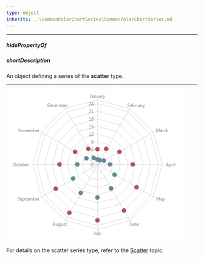 ```yaml
---
type: object
inherits: ..\CommonPolarChartSeries\CommonPolarChartSeries.md
---
```

---
##### hidePropertyOf

##### shortDescription
An object defining a series of the **scatter** type.

---
![PolarScatterSeriesType ChartJS](/images/ChartJS/PolarScatter_useSpiderWeb.png)

For details on the scatter series type, refer to the [Scatter](/concepts/20%20Data%20Visualization/10%20Charts/355%20PolarChart%20Series%20Types/Scatter.md '/Documentation/Guide/Data_Visualization/Charts/PolarChart_Series_Types/#Scatter') topic.